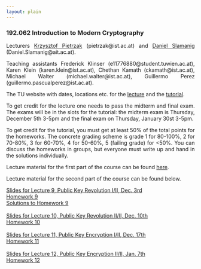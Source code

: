 ```yaml
--- 
layout: plain
--- 
```


<h3>192.062 Introduction to Modern Cryptography</h3>

<p style="text-align:justify;">Lecturers <a href="http://pub.ist.ac.at/crypto/" target="_blank">Krzysztof Pietrzak</a> (pietrzak@ist.ac.at) and <a href="https://danielslamanig.info" target="_blank">Daniel Slamanig</a> (Daniel.Slamanig@ait.ac.at). 
</p>


<p style="text-align:justify;">Teaching assistants Frederick Klinser (e11776880@student.tuwien.ac.at), Karen Klein (karen.klein@ist.ac.at), Chethan Kamath (ckamath@ist.ac.at), Michael Walter (michael.walter@ist.ac.at), Guillermo Perez (guillermo.pascualperez@ist.ac.at).</p> 

<p style="text-align:justify;">The TU website with dates, locations etc. for the <a href="https://tiss.tuwien.ac.at/course/courseDetails.xhtml?dswid=3463&dsrid=417&courseNr=192062&semester=2019W" target="_blank">lecture</a> and the <a href="hhttps://tiss.tuwien.ac.at/course/courseDetails.xhtml?dswid=3593&dsrid=246&courseNr=192063">tutorial</a>.</p>

<p style="text-align:justify;">To get credit for the lecture one needs to pass the midterm and final exam. 
The exams will be in the slots for the tutorial: the midterm exam is Thursday, December 5th 3-5pm and the final exam on Thursday, January 30st 3-5pm.</p>

<p style="text-align:justify;">To get credit for the tutorial, you must get at least 50% of the total points for the homeworks. The concrete grading scheme is grade 1 for 80-100%, 2 for 70-80%, 3 for 60-70%, 4 for 50-60%, 5 (failing grade) for &lt;50%. You can discuss the homeworks in groups, but everyone must write up and hand in the solutions individually.</p>

<p style="text-align:justify;">Lecture material for the first part of the course can be found <a href="http://pub.ist.ac.at/crypto/ModernCrypto19.html" target="_blank">here</a>.</p>

<p style="text-align:justify;">Lecture material for the second part of the course can be found below.</p>

<a href="https://danielslamanig.info/lectures/MC19_Lecture9.pdf">Slides for Lecture 9, Public Key Revolution I/II, Dec. 3rd</a> <br>
<a href="https://danielslamanig.info/lectures/ModernCrypto19Homework9.pdf">Homework 9</a><br>
<a href="https://danielslamanig.info/lectures/ModernCrypto19Homework9_solutions.pdf">Solutions to Homework 9</a><br><br>
<a href="https://danielslamanig.info/lectures/MC19_Lecture10.pdf">Slides for Lecture 10, Public Key Revolution II/II, Dec. 10th</a> <br>
<a href="https://danielslamanig.info/lectures/ModernCrypto19Homework10.pdf">Homework 10</a><br><br>
<a href="https://danielslamanig.info/lectures/MC19_Lecture11.pdf">Slides for Lecture 11, Public Key Encryption I/II, Dec. 17th</a> <br>
<a href="https://danielslamanig.info/lectures/ModernCrypto19Homework11.pdf">Homework 11</a><br><br>
<a href="https://danielslamanig.info/lectures/MC19_Lecture12.pdf">Slides for Lecture 12, Public Key Encryption II/II, Jan. 7th</a> <br>
<a href="https://danielslamanig.info/lectures/ModernCrypto19Homework12.pdf">Homework 12</a><br><br>